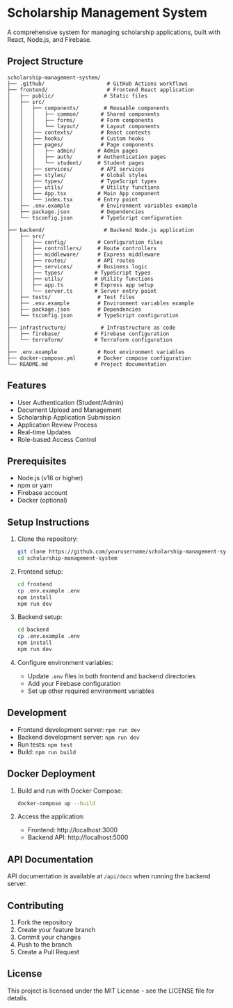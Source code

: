 # Scholarship Management System

A comprehensive system for managing scholarship applications, built with React, Node.js, and Firebase.

## Project Structure

```
scholarship-management-system/
├── .github/                    # GitHub Actions workflows
├── frontend/                   # Frontend React application
│   ├── public/                # Static files
│   ├── src/
│   │   ├── components/        # Reusable components
│   │   │   ├── common/       # Shared components
│   │   │   ├── forms/        # Form components
│   │   │   └── layout/       # Layout components
│   │   ├── contexts/         # React contexts
│   │   ├── hooks/            # Custom hooks
│   │   ├── pages/            # Page components
│   │   │   ├── admin/       # Admin pages
│   │   │   ├── auth/        # Authentication pages
│   │   │   └── student/     # Student pages
│   │   ├── services/         # API services
│   │   ├── styles/           # Global styles
│   │   ├── types/            # TypeScript types
│   │   ├── utils/            # Utility functions
│   │   ├── App.tsx          # Main App component
│   │   └── index.tsx        # Entry point
│   ├── .env.example          # Environment variables example
│   ├── package.json          # Dependencies
│   └── tsconfig.json         # TypeScript configuration
│
├── backend/                   # Backend Node.js application
│   ├── src/
│   │   ├── config/          # Configuration files
│   │   ├── controllers/     # Route controllers
│   │   ├── middleware/      # Express middleware
│   │   ├── routes/          # API routes
│   │   ├── services/        # Business logic
│   │   ├── types/          # TypeScript types
│   │   ├── utils/          # Utility functions
│   │   ├── app.ts          # Express app setup
│   │   └── server.ts       # Server entry point
│   ├── tests/               # Test files
│   ├── .env.example         # Environment variables example
│   ├── package.json         # Dependencies
│   └── tsconfig.json        # TypeScript configuration
│
├── infrastructure/           # Infrastructure as code
│   ├── firebase/           # Firebase configuration
│   └── terraform/          # Terraform configuration
│
├── .env.example             # Root environment variables
├── docker-compose.yml       # Docker compose configuration
└── README.md               # Project documentation
```

## Features

- User Authentication (Student/Admin)
- Document Upload and Management
- Scholarship Application Submission
- Application Review Process
- Real-time Updates
- Role-based Access Control

## Prerequisites

- Node.js (v16 or higher)
- npm or yarn
- Firebase account
- Docker (optional)

## Setup Instructions

1. Clone the repository:

   ```bash
   git clone https://github.com/yourusername/scholarship-management-system.git
   cd scholarship-management-system
   ```

2. Frontend setup:

   ```bash
   cd frontend
   cp .env.example .env
   npm install
   npm run dev
   ```

3. Backend setup:

   ```bash
   cd backend
   cp .env.example .env
   npm install
   npm run dev
   ```

4. Configure environment variables:
   - Update `.env` files in both frontend and backend directories
   - Add your Firebase configuration
   - Set up other required environment variables

## Development

- Frontend development server: `npm run dev`
- Backend development server: `npm run dev`
- Run tests: `npm test`
- Build: `npm run build`

## Docker Deployment

1. Build and run with Docker Compose:

   ```bash
   docker-compose up --build
   ```

2. Access the application:
   - Frontend: http://localhost:3000
   - Backend API: http://localhost:5000

## API Documentation

API documentation is available at `/api/docs` when running the backend server.

## Contributing

1. Fork the repository
2. Create your feature branch
3. Commit your changes
4. Push to the branch
5. Create a Pull Request

## License

This project is licensed under the MIT License - see the LICENSE file for details.
